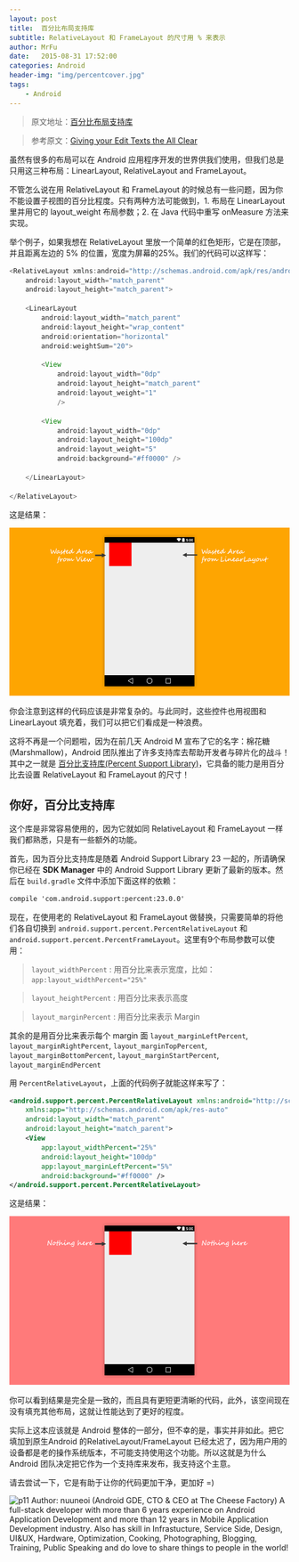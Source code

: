 ```yaml
---
layout: post
title:  百分比布局支持库
subtitle: RelativeLayout 和 FrameLayout 的尺寸用 % 来表示
author: MrFu
date:   2015-08-31 17:52:00
categories: Android
header-img: "img/percentcover.jpg"
tags:
    - Android
---
```



> 原文地址：[百分比布局支持库](http://mrfu.me/android/2015/08/31/percent_support_library/)

> 参考原文：[Giving your Edit Texts the All Clear](http://inthecheesefactory.com/blog/know-percent-support-library/en)


虽然有很多的布局可以在 Android 应用程序开发的世界供我们使用，但我们总是只用这三种布局：LinearLayout, RelativeLayout and FrameLayout。

不管怎么说在用 RelativeLayout 和 FrameLayout 的时候总有一些问题，因为你不能设置子视图的百分比程度。只有两种方法可能做到，1. 布局在 LinearLayout 里并用它的 layout_weight 布局参数；2. 在 Java 代码中重写 onMeasure 方法来实现。

举个例子，如果我想在 RelativeLayout 里放一个简单的红色矩形，它是在顶部，并且距离左边的 5% 的位置，宽度为屏幕的25%。我们的代码可以这样写：

```java
<RelativeLayout xmlns:android="http://schemas.android.com/apk/res/android"
    android:layout_width="match_parent"
    android:layout_height="match_parent">

    <LinearLayout
        android:layout_width="match_parent"
        android:layout_height="wrap_content"
        android:orientation="horizontal"
        android:weightSum="20">

        <View
            android:layout_width="0dp"
            android:layout_height="match_parent"
            android:layout_weight="1"
            />

        <View
            android:layout_width="0dp"
            android:layout_height="100dp"
            android:layout_weight="5"
            android:background="#ff0000" />

    </LinearLayout>

</RelativeLayout>
```

这是结果：

![percentlayout_1](/img/percentlayout_1.png)

你会注意到这样的代码应该是非常复杂的。与此同时，这些控件也用视图和 LinearLayout 填充着，我们可以把它们看成是一种浪费。

这将不再是一个问题啦，因为在前几天 Android M 宣布了它的名字：棉花糖(Marshmallow)，Android 团队推出了许多支持库去帮助开发者与碎片化的战斗！其中之一就是 [百分比支持库(Percent Support Library)](http://developer.android.com/reference/android/support/percent/package-summary.html)，它具备的能力是用百分比去设置 RelativeLayout 和 FrameLayout 的尺寸！

## 你好，百分比支持库

这个库是非常容易使用的，因为它就如同 RelativeLayout 和 FrameLayout 一样我们都熟悉，只是有一些额外的功能。

首先，因为百分比支持库是随着 Android Support Library 23 一起的，所请确保你已经在 **SDK Manager** 中的 Android Support Library 更新了最新的版本。然后在 `build.gradle` 文件中添加下面这样的依赖：

```xml
compile 'com.android.support:percent:23.0.0'
```

现在，在使用老的 RelativeLayout 和 FrameLayout 做替换，只需要简单的将他们各自切换到 `android.support.percent.PercentRelativeLayout` 和 `android.support.percent.PercentFrameLayout`。这里有9个布局参数可以使用：

> `layout_widthPercent` : 用百分比来表示宽度，比如：`app:layout_widthPercent="25%"`

> `layout_heightPercent` : 用百分比来表示高度

> `layout_marginPercent` : 用百分比来表示 Margin

其余的是用百分比来表示每个 margin 面 `layout_marginLeftPercent`, `layout_marginRightPercent`, `layout_marginTopPercent`, `layout_marginBottomPercent`, `layout_marginStartPercent`, `layout_marginEndPercent`

用 `PercentRelativeLayout`，上面的代码例子就能这样来写了：

```xml
<android.support.percent.PercentRelativeLayout xmlns:android="http://schemas.android.com/apk/res/android"
    xmlns:app="http://schemas.android.com/apk/res-auto"
    android:layout_width="match_parent"
    android:layout_height="match_parent">
    <View
        app:layout_widthPercent="25%"
        android:layout_height="100dp"
        app:layout_marginLeftPercent="5%"
        android:background="#ff0000" />
</android.support.percent.PercentRelativeLayout>
```

这是结果：

![percentlayout_2](/img/percentlayout_2.png)

你可以看到结果是完全是一致的，而且具有更短更清晰的代码，此外，该空间现在没有填充其他布局，这就让性能达到了更好的程度。

实际上这本应该就是 Android 整体的一部分，但不幸的是，事实并非如此。把它填加到原生Android 的RelativeLayout/FrameLayout 已经太迟了，因为用户用的设备都是老的操作系统版本，不可能支持使用这个功能。所以这就是为什么 Android 团队决定把它作为一个支持库来发布，我支持这个主意。

请去尝试一下，它是有助于让你的代码更加干净，更加好 =)


![p11](https://raw.githubusercontent.com/MrFuFuFu/Codelab/master/pic/11.png)
Author: nuuneoi (Android GDE, CTO & CEO at The Cheese Factory)
A full-stack developer with more than 6 years experience on Android Application Development and more than 12 years in Mobile Application Development industry. Also has skill in Infrastucture, Service Side, Design, UI&UX, Hardware, Optimization, Cooking, Photographing, Blogging, Training, Public Speaking and do love to share things to people in the world!